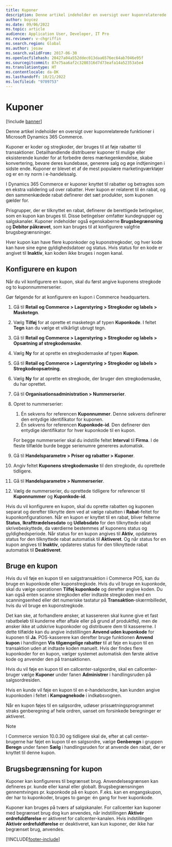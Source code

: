 ```yaml
---
title: Kuponer
description: Denne artikel indeholder en oversigt over kuponrelaterede funktioner i Microsoft Dynamics 365 Commerce.
author: boycez
ms.date: 09/06/2022
ms.topic: article
audience: Application User, Developer, IT Pro
ms.reviewer: v-chgriffin
ms.search.region: Global
ms.author: josaw
ms.search.validFrom: 2017-06-30
ms.openlocfilehash: 20427a04a552ddec013daa6576ec64ab7046e95f
ms.sourcegitcommit: 87e75aa6af2c3280316d7d73eafa14a52353a5e4
ms.translationtype: HT
ms.contentlocale: da-DK
ms.lasthandoff: 10/21/2022
ms.locfileid: "9709753"
---
```

# <a name="coupons"></a>Kuponer

[!include [banner](../includes/banner.md)]

Denne artikel indeholder en oversigt over kuponrelaterede funktioner i Microsoft Dynamics 365 Commerce.

Kuponer er koder og stregkoder, der bruges til at føje rabatter til transaktioner. Detailhandlende distribuerer kuponer til mulige eller eksisterende kunder for at forbedre deres mærkegenkendelse, skabe konvertering, bevare deres kundebase, generere salg og øge indtjeningen i sidste ende. Kuponer er blevet et af de mest populære marketingværktøjer og er en ny norm i e-handelssalg.

I Dynamics 365 Commerce er kuponer knyttet til rabatter og betragtes som en ekstra validering ud over rabatter. Hver kupon er relateret til én rabat, og den sammenkædede rabat definerer det sæt produkter, som kuponen gælder for.

Prisgrupper, der er tilknyttet en rabat, definerer de berettigede betingelser, som en kupon kan bruges til. Disse betingelser omfatter kundegrupper og salgskanaler. Kuponer indeholder også egenskaberne **Brugsbegrænsning** og **Debitor påkrævet**, som kan bruges til at konfigurere valgfrie brugsbegrænsninger.

Hver kupon kan have flere kuponkoder og kuponstregkoder, og hver kode kan have sine egne gyldighedsdatoer og status. Hvis status for en kode er angivet til **Inaktiv**, kan koden ikke bruges i nogen kanal.

## <a name="set-up-a-coupon"></a>Konfigurere en kupon

Når du vil konfigurere en kupon, skal du først angive kuponens stregkode og to kuponnummerserier.

Gør følgende for at konfigurere en kupon i Commerce headquarters.

1. Gå til **Retail og Commerce \> Lagerstyring \> Stregkoder og labels \> Masketegn**.
1. Vælg **Tilføj** for at oprette et masketegn af typen **Kuponkode**. I feltet **Tegn** kan du vælge et vilkårligt ubrugt tegn.
1. Gå til **Retail og Commerce \> Lagerstyring \> Stregkoder og labels \> Opsætning af stregkodemaske**.
1. Vælg **Ny** for at oprette en stregkodemaske af typen **Kupon**.
1. Gå til **Retail og Commerce \> Lagerstyring \> Stregkoder og labels \> Stregkodeopsætning**.
1. Vælg **Ny** for at oprette en stregkode, der bruger den stregkodemaske, du har oprettet.
1. Gå til **Organisationsadministration \> Nummerserier**.
1. Opret to nummerserier:

    1. Én sekvens for referencen **Kuponnummer**. Denne sekvens definerer den entydige identifikator for kuponen.
    1. Én sekvens for referencen **Kuponkode-id**. Den definerer den entydige identifikator for hver kuponkode til en kupon.

    For begge nummerserier skal du indstille feltet **Interval** til **Firma**. I de fleste tilfælde burde begge serienumre genereres automatisk.

1. Gå til **Handelsparametre \> Priser og rabatter \> Kuponer**.
1. Angiv feltet **Kuponens stregkodemaske** til den stregkode, du oprettede tidligere.
1. Gå til **Handelsparametre \> Nummerserier**.
1. Vælg de nummerserier, du oprettede tidligere for referencer til **Kuponnummer** og **Kuponkode-id**.

Hvis du vil konfigurere en kupon, skal du oprette rabatten og kuponen separat og derefter tilknytte dem ved at vælge rabatten i **Rabat**-feltet for kuponkonfigurationen. Når en kupon er knyttet til en rabat, bliver felterne **Status**, **Ikrafttrædelsesdato** og **Udløbsdato** for den tilknyttede rabat skrivebeskyttede, da værdierne bestemmes af kuponens status og gyldighedsperiode. Når status for en kupon angives til **Aktiv**, opdateres status for den tilknyttede rabat automatisk til **Aktiveret**. Og når status for en kupon angives til **Inaktiv**, opdateres status for den tilknyttede rabat automatisk til **Deaktiveret**.

## <a name="use-a-coupon"></a>Bruge en kupon

Hvis du vil føje en kupon til en salgstransaktion i Commerce POS, kan du bruge en kuponkode eller kuponstregkode. Hvis du vil bruge en kuponkode, skal du vælge operationen **Tilføj kuponkode** og derefter angive koden. Du kan også enten scanne stregkoden eller indtaste stregkoden med en scanningsenhed eller det numeriske tastatur på **Transaktion**-skærmbilledet, hvis du vil bruge en kuponstregkode.

Det kan ske, at forhandlere ønsker, at kassereren skal kunne give et fast rabatbeløb til kunderne efter aftale eller på grund af produktfejl, men de ønsker ikke at udskrive kuponkoder og distribuere dem til kassererne. I dette tilfælde kan du angive indstillingen **Anvend uden kuponkode** for kuponen til **Ja**. POS-kasserere kan derefter bruge funktionen **Anvend kupon** i handlingen **Vis tilgængelige rabatter** til at føje en kupon til en transaktion uden at indtaste koden manuelt. Hvis der findes flere kuponkoder for en kupon, vælger systemet automatisk den første aktive kode og anvender den på transaktionen.

Hvis du vil føje en kupon til en callcenter-salgsordre, skal en callcenter-bruger vælge **Kuponer** under fanen **Administrer** i handlingsruden på salgsordresiden.

Hvis en kunde vil føje en kupon til en e-handelsordre, kan kunden angive kuponkoden i feltet i **Kampagnekode** i indkøbsvognen.

Når en kupon føjes til en salgsordre, udløser prissætningsprogrammet straks genberegning af hele ordren, uanset om forsinkede beregninger er aktiveret.

> [!NOTE]
> I Commerce version 10.0.30 og tidligere skal de, efter at call center-brugerne har føjet en kupon til en salgsordre, vælge **Genberegn** i gruppen **Beregn** under fanen **Sælg** i handlingsruden for at anvende den rabat, der er knyttet til denne kupon.

## <a name="coupon-usage-limit"></a>Brugsbegrænsning for kupon

Kuponer kan konfigureres til begrænset brug. Anvendelsesgrænsen kan defineres pr. kunde eller kanal eller globalt. Brugsbegrænsningen gennemtvinges pr. kuponkode på en kupon. F.eks. kan en engangskupon, der har to kuponkoder, bruges to gange: én gang for hver kuponkode.

Kuponer kan bruges på tværs af salgskanaler. For callcenter kan kuponer med begrænset brug dog kun anvendes, når indstillingen **Aktivér ordrefuldførelse** er aktiveret for callcenter-kanalen. Hvis indstillingen **Aktivér ordrefuldførelse** er deaktiveret, kan kun kuponer, der ikke har begrænset brug, anvendes.

[!INCLUDE[footer-include](../includes/footer-banner.md)]
